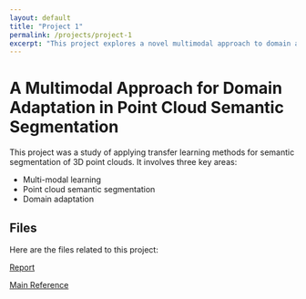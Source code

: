 ```yaml
---
layout: default 
title: "Project 1"
permalink: /projects/project-1
excerpt: "This project explores a novel multimodal approach to domain adaptation in point cloud semantic segmentation."
---
```



# A Multimodal Approach for Domain Adaptation in Point Cloud Semantic Segmentation

This project was a study of applying transfer learning methods for semantic segmentation of 3D point clouds. It involves three key areas:
- Multi-modal learning
- Point cloud semantic segmentation
- Domain adaptation


## Files

Here are the files related to this project:

[Report](/files/report1.pdf) 

[Main Reference](/files/reference1.pdf)
